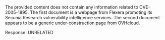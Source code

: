 The provided content does not contain any information related to CVE-2005-1895. The first document is a webpage from Flexera promoting its Secunia Research vulnerability intelligence services. The second document appears to be a generic under-construction page from OVHcloud.

Response: UNRELATED